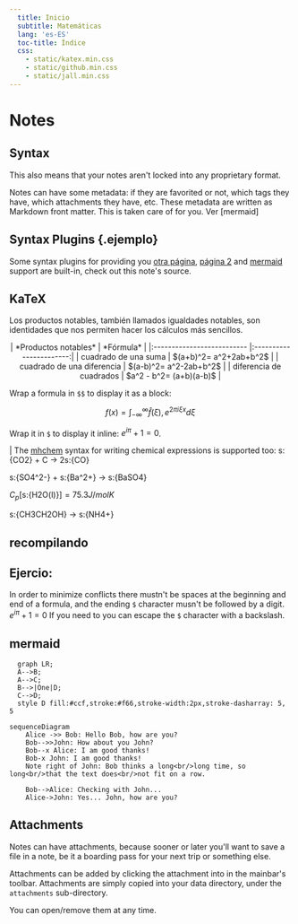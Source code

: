 ```yaml
---
  title: Inicio
  subtitle: Matemáticas
  lang: 'es-ES'
  toc-title: Índice
  css:
    - static/katex.min.css
    - static/github.min.css
    - static/jall.min.css
---
```

# Notes

## Syntax

This also means that your notes aren't locked into any proprietary format.

Notes can have some metadata: if they are favorited or not, which tags they have, which attachments they have, etc. These metadata are written as Markdown front matter. This is taken care of for you. Ver [mermaid]


## Syntax Plugins {.ejemplo}

Some syntax plugins for providing you [otra página](analisis/importing.html), [página 2](index2.html) and [mermaid](https://github.com/knsv/mermaid) support are built-in, check out this note's source.

## KaTeX

Los productos notables, también llamados igualdades notables, son identidades que nos permiten hacer los cálculos más sencillos.

<center>
|    *Productos notables*    |        *Fórmula*        |
|:-------------------------- |:-----------------------:|
|    cuadrado de una suma    | $(a+b)^2= a^2+2ab+b^2$  |
| cuadrado de una diferencia | $(a-b)^2= a^2-2ab+b^2$  |
|  diferencia de cuadrados   | $a^2 - b^2= (a+b)(a-b)$ |
</center>


Wrap a formula in `$$` to display it as a block:

$$f(x)=\int_{-\infty}^{\infty} \hat{f}(\xi), e^{2 \pi i \xi x} d \xi$$

Wrap it in `$` to display it inline: $e^{iπ} + 1 = 0$.

| The [mhchem](https://docs.moodle.org/36/en/Chemistry_notation_using_mhchem) syntax for writing chemical expressions is supported too:
s:{CO2} + C $\rightarrow$ 2s:{CO}

s:{SO4^2-} + s:{Ba^2+} $\rightarrow$ s:{BaSO4}

$C_p[$s:{H2O(l)}$] = 75.3 J / mol K$

s:{CH3CH2OH} $\rightarrow$ s:{NH4+}

## recompilando


## Ejercio:

In order to minimize conflicts there mustn't be spaces at the beginning and end of a formula, and the ending `$` character musn't be followed by a digit. $e^{iπ} + 1 = 0$ If you need to you can escape the `$` character with a backslash.

## mermaid

```mermaid
  graph LR;
  A-->B;
  A-->C;
  B-->|One|D;
  C-->D;
  style D fill:#ccf,stroke:#f66,stroke-width:2px,stroke-dasharray: 5, 5
```

```mermaid
sequenceDiagram
    Alice ->> Bob: Hello Bob, how are you?
    Bob-->>John: How about you John?
    Bob--x Alice: I am good thanks!
    Bob-x John: I am good thanks!
    Note right of John: Bob thinks a long<br/>long time, so long<br/>that the text does<br/>not fit on a row.

    Bob-->Alice: Checking with John...
    Alice->John: Yes... John, how are you?
```

## Attachments

Notes can have attachments, because sooner or later you'll want to save a file in a note, be it a boarding pass for your next trip or something else.

Attachments can be added by clicking the attachment into in the mainbar's toolbar. Attachments are simply copied into your data directory, under the `attachments` sub-directory.

You can open/remove them at any time.
